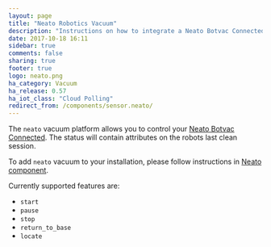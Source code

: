 ```yaml
---
layout: page
title: "Neato Robotics Vacuum"
description: "Instructions on how to integrate a Neato Botvac Connected Vacuum within Home Assistant."
date: 2017-10-18 16:11
sidebar: true
comments: false
sharing: true
footer: true
logo: neato.png
ha_category: Vacuum
ha_release: 0.57
ha_iot_class: "Cloud Polling"
redirect_from: /components/sensor.neato/
---
```


The `neato` vacuum platform allows you to control your [Neato Botvac Connected](https://www.neatorobotics.com/robot-vacuum/botvac-connected-series/).
The status will contain attributes on the robots last clean session.

To add `neato` vacuum to your installation, please follow instructions in [Neato component](/components/neato/).

Currently supported features are:

- `start`
- `pause`
- `stop`
- `return_to_base`
- `locate`
